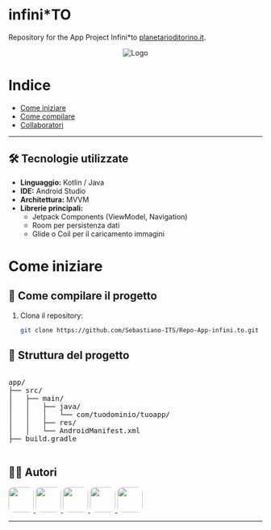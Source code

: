 # infini*TO


Repository for the App Project Infini*to [planetarioditorino.it](https://planetarioditorino.it/).


<p align="center">
  <img src="https://www.turismoitalianews.it/images/stories/loghi/TorinoPlanetarioLogo.jpg" alt="Logo" />
</p>




# Indice

- [Come iniziare](#come-iniziare)
- [Come compilare](#🚀-come-compilare-il-progetto)
- [Collaboratori](#👨‍💻-autori)

---


## 🛠️ Tecnologie utilizzate

- **Linguaggio:** Kotlin / Java
- **IDE:** Android Studio
- **Architettura:** MVVM
- **Librerie principali:**
  - Jetpack Components (ViewModel, Navigation)
  - Room per persistenza dati
  - Glide o Coil per il caricamento immagini

# Come iniziare

## 🚀 Come compilare il progetto

1. Clona il repository:
   ```bash
   git clone https://github.com/Sebastiano-ITS/Repo-App-infini.to.git
   ```

## 📂 Struttura del progetto

<pre>

app/
├── src/
│   ├── main/
│   │   ├── java/
│   │   │   └── com/tuodominio/tuoapp/
│   │   ├── res/
│   │   └── AndroidManifest.xml
├── build.gradle

</pre>


## 👨‍💻 Autori


<a href="https://github.com/AlbusITS">
  <img style="border-radius: 20%;" src="https://github.com/AlbusITS.png" width="50" />
</a>
<a  href="https://github.com/AleNino1210">
  <img style="border-radius: 20%;" src="https://github.com/AleNino1210.png" width="50" />
</a>
<a href="https://github.com/itsvachun">
  <img style="border-radius: 20%;" src="https://github.com/itsvachun.png" width="50" />
</a>
<a href="https://github.com/Sebastiano-ITS">
  <img style="border-radius: 20%;" src="https://github.com/Sebastiano-ITS.png" width="50" />
</a>
<a href="https://github.com/edo0204">
  <img style="border-radius: 20%;" src="https://github.com/edo0204.png" width="50" />
</a>

---